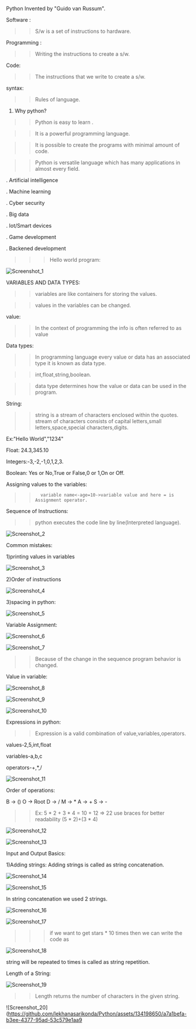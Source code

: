 Python Invented by "Guido van Russum".

Software :
 >> S/w is a set of instructions to hardware.

Programming :
 >>Writing the instructions to create a s/w.

Code:
>> The instructions that we write to create a s/w.

syntax:
 >> Rules of language.
1. Why python?
>> Python is easy to learn .


>> It is a powerful programming language.


>> It is possible to create the programs with minimal amount of code.


>> Python is versatile language which has many applications in almost every field.


   . Artificial intelligence
   
   . Machine learning
   
   . Cyber security 
   
   . Big data 
   
   . Iot/Smart devices 
   
   . Game development 
   
   . Backened development 
   
>>> Hello world program:
>>> 
![Screenshot_1](https://github.com/lekhanasarikonda/Python/assets/134198650/39e542fa-bf88-4e63-9242-238d6a117c95)

VARIABLES AND DATA TYPES:
>>variables are like containers for storing the values.

>>values in the variables can be changed.

value:
>>In the context of programming the info is often referred to as value

Data types:
 >>In programming language every value or data has an associated type it is known as data type.
 
 >>int,float,string,boolean.
 
 >>data type determines how the value or data can be used in the program.

String:

>>string is a stream of characters enclosed within the quotes. stream of characters consists of capital letters,small letters,space,special characters,digits.

Ex:"Hello World","1234"

Float: 24.3,345.10

Integers:-3,-2,-1,0,1,2,3.

Boolean: Yes or No,True or False,0 or 1,On or Off.

Assigning values to the variables:

>>       variable name<-age=10->variable value and here = is Assignment operator.

Sequence of Instructions:

>>python executes the code line by line(Interpreted language).

![Screenshot_2](https://github.com/lekhanasarikonda/Python/assets/134198650/89872d0d-7581-4313-8a09-0a5a42bb19da)

Common mistakes:

1)printing values in variables

![Screenshot_3](https://github.com/lekhanasarikonda/Python/assets/134198650/f75e79af-9cfd-4f81-a1ef-54398825bacd)

2)Order of instructions

![Screenshot_4](https://github.com/lekhanasarikonda/Python/assets/134198650/6de00180-8c49-4f5a-adee-cac0fac62fec)

3)spacing in python:

![Screenshot_5](https://github.com/lekhanasarikonda/Python/assets/134198650/d83cc00f-97bf-4693-a2be-1298fd02ea76)

Variable Assignment:

![Screenshot_6](https://github.com/lekhanasarikonda/Python/assets/134198650/0006d87f-07fa-458e-982c-e00b46a73fb5)

![Screenshot_7](https://github.com/lekhanasarikonda/Python/assets/134198650/0661e3d8-cf59-417e-b448-6885c53dc93b)

>>Because of the change in the sequence program behavior is changed.

Value in variable:

![Screenshot_8](https://github.com/lekhanasarikonda/Python/assets/134198650/ad740bb0-acd9-4557-ab01-9a067ce89c01)

![Screenshot_9](https://github.com/lekhanasarikonda/Python/assets/134198650/b2ba3ead-384b-4ec6-9151-87da6d263d54)

![Screenshot_10](https://github.com/lekhanasarikonda/Python/assets/134198650/9097b0c5-e8ae-407b-b07f-3ea426eb88da)

Expressions in python:

>>Expression is a valid combination of value,variables,operators.

values-2,5,int,float

variables-a,b,c

operators-+,*,/

![Screenshot_11](https://github.com/lekhanasarikonda/Python/assets/134198650/a74cb0fa-6d46-4c23-8bad-a1ebc895018d)

Order of operations:

B -> ()
O -> Root
D -> /
M -> *
A -> +
S -> -
>>Ex: 5 * 2 + 3 * 4 = 10 + 12 => 22
use braces for better readability
(5 * 2)+(3 * 4)

![Screenshot_12](https://github.com/lekhanasarikonda/Python/assets/134198650/464c5712-4943-4ede-99d8-dac69c744221)

![Screenshot_13](https://github.com/lekhanasarikonda/Python/assets/134198650/41deeddf-2f4c-421f-a6e5-592ec6d5793e)

Input and Output Basics:

1)Adding strings: Adding strings is called as string concatenation.

![Screenshot_14](https://github.com/lekhanasarikonda/Python/assets/134198650/58eb956a-e986-4172-bab4-861356ff59ce)

![Screenshot_15](https://github.com/lekhanasarikonda/Python/assets/134198650/8b816822-4213-4cd4-b8d8-ffe8c1c1919e)

In string concatenation we used 2 strings.

![Screenshot_16](https://github.com/lekhanasarikonda/Python/assets/134198650/df79ca4b-f46f-4cd4-b6ed-01ceb6d85a79)

![Screenshot_17](https://github.com/lekhanasarikonda/Python/assets/134198650/a25a7bc3-2277-4490-baed-3125129f1e2d)

>>>if we want to get stars * 10 times then we can write the code as

![Screenshot_18](https://github.com/lekhanasarikonda/Python/assets/134198650/1cc95342-ed40-4089-b242-d8d0b9df8292)

string will be repeated to times is called as string repetition.

Length of a String:

![Screenshot_19](https://github.com/lekhanasarikonda/Python/assets/134198650/3302a4ac-8c4a-45a6-9934-a94c7f5c398c)

>>Length returns the number of characters in the given string.

![Screenshot_20](https://github.com/lekhanasarikonda/Python/assets/134198650/a7a1befa-b3ee-4377-95ad-53c579e1aa9






 
